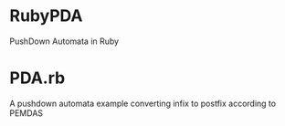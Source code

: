 # RubyPDA
PushDown Automata in Ruby

# PDA.rb
A pushdown automata example converting infix to postfix according to PEMDAS
